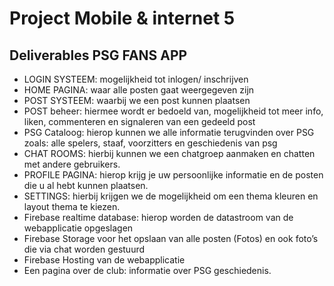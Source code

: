 # Project Mobile & internet 5
## Deliverables PSG FANS APP
  -	LOGIN SYSTEEM: mogelijkheid tot inlogen/ inschrijven 
  -	HOME PAGINA: waar alle posten gaat weergegeven zijn
  -	POST SYSTEEM: waarbij we een post kunnen plaatsen 
  -	POST beheer: hiermee wordt er bedoeld van, mogelijkheid tot meer info, liken, commenteren en signaleren van een gedeeld post
  -	PSG Cataloog: hierop kunnen we alle informatie terugvinden over PSG zoals: alle spelers, staaf, voorzitters en geschiedenis van psg
  -	CHAT ROOMS: hierbij kunnen we een chatgroep aanmaken en chatten met andere gebruikers.
  -	PROFILE PAGINA: hierop krijg je uw persoonlijke informatie en de posten die u al hebt kunnen plaatsen.
  -	SETTINGS: hierbij krijgen we de mogelijkheid om een thema kleuren en layout thema te kiezen.
  -	Firebase realtime database: hierop worden de datastroom van de webapplicatie opgeslagen
  -	Firebase Storage voor het opslaan van alle posten (Fotos) en ook foto’s die via chat worden gestuurd
  -	Firebase Hosting van de webapplicatie
  -	Een pagina over de club: informatie over PSG  geschiedenis.
